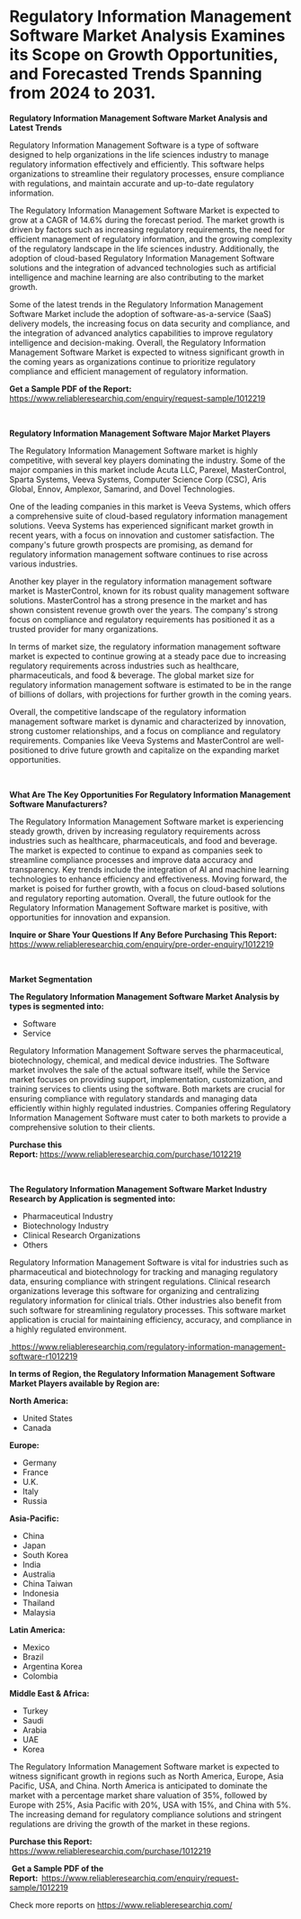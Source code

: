 <p><h1>Regulatory Information Management Software Market Analysis Examines its Scope on Growth Opportunities, and Forecasted Trends Spanning from 2024 to 2031.</h1></p><p><strong>Regulatory Information Management Software Market Analysis and Latest Trends</strong></p>
<p><p>Regulatory Information Management Software is a type of software designed to help organizations in the life sciences industry to manage regulatory information effectively and efficiently. This software helps organizations to streamline their regulatory processes, ensure compliance with regulations, and maintain accurate and up-to-date regulatory information.</p><p>The Regulatory Information Management Software Market is expected to grow at a CAGR of 14.6% during the forecast period. The market growth is driven by factors such as increasing regulatory requirements, the need for efficient management of regulatory information, and the growing complexity of the regulatory landscape in the life sciences industry. Additionally, the adoption of cloud-based Regulatory Information Management Software solutions and the integration of advanced technologies such as artificial intelligence and machine learning are also contributing to the market growth.</p><p>Some of the latest trends in the Regulatory Information Management Software Market include the adoption of software-as-a-service (SaaS) delivery models, the increasing focus on data security and compliance, and the integration of advanced analytics capabilities to improve regulatory intelligence and decision-making. Overall, the Regulatory Information Management Software Market is expected to witness significant growth in the coming years as organizations continue to prioritize regulatory compliance and efficient management of regulatory information.</p></p>
<p><strong>Get a Sample PDF of the Report:&nbsp;</strong> <a href="https://www.reliableresearchiq.com/enquiry/request-sample/1012219">https://www.reliableresearchiq.com/enquiry/request-sample/1012219</a></p>
<p>&nbsp;</p>
<p><strong>Regulatory Information Management Software Major Market Players</strong></p>
<p><p>The Regulatory Information Management Software market is highly competitive, with several key players dominating the industry. Some of the major companies in this market include Acuta LLC, Parexel, MasterControl, Sparta Systems, Veeva Systems, Computer Science Corp (CSC), Aris Global, Ennov, Amplexor, Samarind, and Dovel Technologies.</p><p>One of the leading companies in this market is Veeva Systems, which offers a comprehensive suite of cloud-based regulatory information management solutions. Veeva Systems has experienced significant market growth in recent years, with a focus on innovation and customer satisfaction. The company's future growth prospects are promising, as demand for regulatory information management software continues to rise across various industries.</p><p>Another key player in the regulatory information management software market is MasterControl, known for its robust quality management software solutions. MasterControl has a strong presence in the market and has shown consistent revenue growth over the years. The company's strong focus on compliance and regulatory requirements has positioned it as a trusted provider for many organizations.</p><p>In terms of market size, the regulatory information management software market is expected to continue growing at a steady pace due to increasing regulatory requirements across industries such as healthcare, pharmaceuticals, and food & beverage. The global market size for regulatory information management software is estimated to be in the range of billions of dollars, with projections for further growth in the coming years.</p><p>Overall, the competitive landscape of the regulatory information management software market is dynamic and characterized by innovation, strong customer relationships, and a focus on compliance and regulatory requirements. Companies like Veeva Systems and MasterControl are well-positioned to drive future growth and capitalize on the expanding market opportunities.</p></p>
<p>&nbsp;</p>
<p><strong>What Are The Key Opportunities For Regulatory Information Management Software Manufacturers?</strong></p>
<p><p>The Regulatory Information Management Software market is experiencing steady growth, driven by increasing regulatory requirements across industries such as healthcare, pharmaceuticals, and food and beverage. The market is expected to continue to expand as companies seek to streamline compliance processes and improve data accuracy and transparency. Key trends include the integration of AI and machine learning technologies to enhance efficiency and effectiveness. Moving forward, the market is poised for further growth, with a focus on cloud-based solutions and regulatory reporting automation. Overall, the future outlook for the Regulatory Information Management Software market is positive, with opportunities for innovation and expansion.</p></p>
<p><strong>Inquire or Share Your Questions If Any Before Purchasing This Report:</strong> <a href="https://www.reliableresearchiq.com/enquiry/pre-order-enquiry/1012219">https://www.reliableresearchiq.com/enquiry/pre-order-enquiry/1012219</a></p>
<p>&nbsp;</p>
<p><strong>Market Segmentation</strong></p>
<p><strong>The Regulatory Information Management Software Market Analysis by types is segmented into:</strong></p>
<p><ul><li>Software</li><li>Service</li></ul></p>
<p><p>Regulatory Information Management Software serves the pharmaceutical, biotechnology, chemical, and medical device industries. The Software market involves the sale of the actual software itself, while the Service market focuses on providing support, implementation, customization, and training services to clients using the software. Both markets are crucial for ensuring compliance with regulatory standards and managing data efficiently within highly regulated industries. Companies offering Regulatory Information Management Software must cater to both markets to provide a comprehensive solution to their clients.</p></p>
<p><strong>Purchase this Report:&nbsp;</strong><a href="https://www.reliableresearchiq.com/purchase/1012219">https://www.reliableresearchiq.com/purchase/1012219</a></p>
<p>&nbsp;</p>
<p><strong>The Regulatory Information Management Software Market Industry Research by Application is segmented into:</strong></p>
<p><ul><li>Pharmaceutical Industry</li><li>Biotechnology Industry</li><li>Clinical Research Organizations</li><li>Others</li></ul></p>
<p><p>Regulatory Information Management Software is vital for industries such as pharmaceutical and biotechnology for tracking and managing regulatory data, ensuring compliance with stringent regulations. Clinical research organizations leverage this software for organizing and centralizing regulatory information for clinical trials. Other industries also benefit from such software for streamlining regulatory processes. This software market application is crucial for maintaining efficiency, accuracy, and compliance in a highly regulated environment.</p></p>
<p><a href="https://www.reliableresearchiq.com/regulatory-information-management-software-r1012219">&nbsp;https://www.reliableresearchiq.com/regulatory-information-management-software-r1012219</a></p>
<p><strong>In terms of Region, the Regulatory Information Management Software Market Players available by Region are:</strong></p>
<p>
    <p> <strong> North America: </strong>
        <ul>
            <li>United States</li>
            <li>Canada</li>
        </ul>
        </p> 
    <p> <strong> Europe: </strong>
        <ul>
            <li>Germany</li>
            <li>France</li>
            <li>U.K.</li>
            <li>Italy</li>
            <li>Russia</li>
        </ul>
        </p> 
    <p> <strong> Asia-Pacific: </strong>
        <ul>
            <li>China</li>
            <li>Japan</li>
            <li>South Korea</li>
            <li>India</li>
            <li>Australia</li>
            <li>China Taiwan</li>
            <li>Indonesia</li>
            <li>Thailand</li>
            <li>Malaysia</li>
        </ul>
        </p> 
    <p> <strong> Latin America: </strong>
        <ul>
            <li>Mexico</li>
            <li>Brazil</li>
            <li>Argentina Korea</li>
            <li>Colombia</li>
        </ul>
        </p> 
    <p> <strong> Middle East & Africa: </strong>
        <ul>
            <li>Turkey</li>
            <li>Saudi</li>
            <li>Arabia</li>
            <li>UAE</li>
            <li>Korea</li>
        </ul>
    </p>
    </p>
<p><p>The Regulatory Information Management Software market is expected to witness significant growth in regions such as North America, Europe, Asia Pacific, USA, and China. North America is anticipated to dominate the market with a percentage market share valuation of 35%, followed by Europe with 25%, Asia Pacific with 20%, USA with 15%, and China with 5%. The increasing demand for regulatory compliance solutions and stringent regulations are driving the growth of the market in these regions.</p></p>
<p><strong>Purchase this Report: </strong><a href="https://www.reliableresearchiq.com/purchase/1012219">https://www.reliableresearchiq.com/purchase/1012219</a></p>
<p>&nbsp;<strong>Get a Sample PDF of the Report:&nbsp;&nbsp;</strong><a href="https://www.reliableresearchiq.com/enquiry/request-sample/1012219">https://www.reliableresearchiq.com/enquiry/request-sample/1012219</a></p>
<p><strong></strong></p>
<p>Check more reports on <a href="https://www.reliableresearchiq.com/">https://www.reliableresearchiq.com/</a></p>